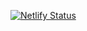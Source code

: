 [![Netlify Status](https://api.netlify.com/api/v1/badges/432bb8b1-b42b-4479-b3f7-09ac246f6009/deploy-status)](https://app.netlify.com/sites/abrahamupdev/deploys)
